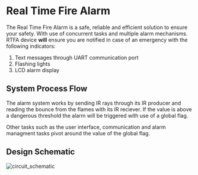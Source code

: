 # Real Time Fire Alarm
The Real Time Fire Alarm is a safe, reliable and efficient solution to ensure your safety. With use of concurrent tasks and multiple alarm mechanisms. RTFA device **will** ensure you are notified in case of an emergency with the following indicators:
1. Text messages through UART communication port
2. Flashing lights
3. LCD alarm display 

## System Process Flow

The alarm system works by sending IR rays through its IR producer and reading the bounce from the flames with its IR reciever. If the value is above a dangerous threshold the alarm will be triggered with use of a global flag. 

Other tasks such as the user interface, communication and alarm managment tasks pivot around the value of the global flag.

## Design Schematic
![circuit_schematic](https://github.com/hmolavi/Real_Time_Fire_Alarm/assets/75816912/64bb8f81-4405-4b97-a2ff-323629f57851)
